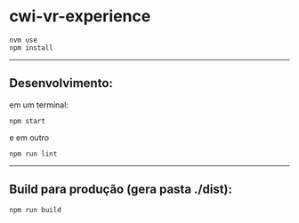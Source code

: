 # cwi-vr-experience

```
nvm use
npm install
```

---

## Desenvolvimento:

  em um terminal:
  ```
  npm start
  ```

  e em outro
  ```
  npm run lint
  ```

---

## Build para produção (gera pasta ./dist):

```
npm run build
```
